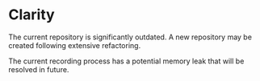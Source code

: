 # Clarity

The current repository is significantly outdated. A new repository may be created following extensive refactoring.

The current recording process has a potential memory leak that will be resolved in future.
